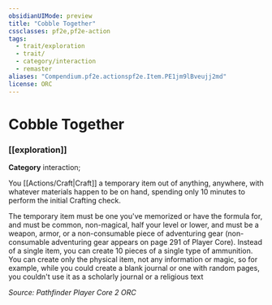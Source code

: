 ```yaml
---
obsidianUIMode: preview
title: "Cobble Together"
cssclasses: pf2e,pf2e-action
tags:
  - trait/exploration
  - trait/
  - category/interaction
  - remaster
aliases: "Compendium.pf2e.actionspf2e.Item.PE1jm9lBveujj2md"
license: ORC
---
```

# Cobble Together

### [[exploration]]

**Category** interaction; 




You [[Actions/Craft|Craft]] a temporary item out of anything, anywhere, with whatever materials happen to be on hand, spending only 10 minutes to perform the initial Crafting check.

The temporary item must be one you've memorized or have the formula for, and must be common, non-magical, half your level or lower, and must be a weapon, armor, or a non-consumable piece of adventuring gear (non-consumable adventuring gear appears on page 291 of Player Core). Instead of a single item, you can create 10 pieces of a single type of ammunition. You can create only the physical item, not any information or magic, so for example, while you could create a blank journal or one with random pages, you couldn't use it as a scholarly journal or a religious text

*Source: Pathfinder Player Core 2*
*ORC*